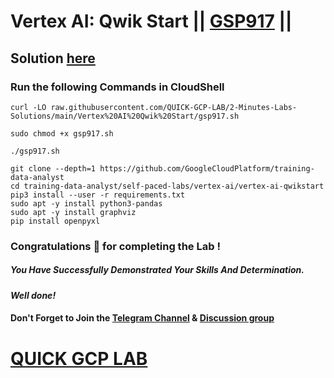 # Vertex AI: Qwik Start || [GSP917](https://www.cloudskillsboost.google/focuses/18940?parent=catalog) ||

## Solution [here](https://youtu.be/AU1OEtWj8eo)

### Run the following Commands in CloudShell

```
curl -LO raw.githubusercontent.com/QUICK-GCP-LAB/2-Minutes-Labs-Solutions/main/Vertex%20AI%20Qwik%20Start/gsp917.sh

sudo chmod +x gsp917.sh

./gsp917.sh
```

```
git clone --depth=1 https://github.com/GoogleCloudPlatform/training-data-analyst
cd training-data-analyst/self-paced-labs/vertex-ai/vertex-ai-qwikstart
pip3 install --user -r requirements.txt
sudo apt -y install python3-pandas
sudo apt -y install graphviz
pip install openpyxl
```
### Congratulations 🎉 for completing the Lab !

##### *You Have Successfully Demonstrated Your Skills And Determination.*

#### *Well done!*

#### Don't Forget to Join the [Telegram Channel](https://t.me/quickgcplab) & [Discussion group](https://t.me/quickgcplabchats)

# [QUICK GCP LAB](https://www.youtube.com/@quickgcplab)
